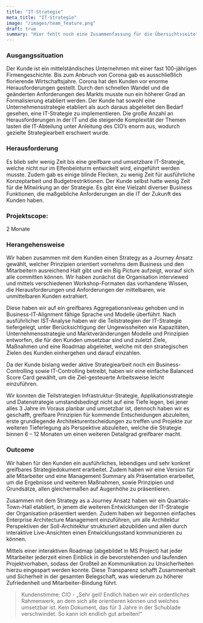 ```yaml
---
title: "IT-Strategie"
meta_title: "IT-Strategie"
image: "/images/team_feature.png"
draft: true
summary: "Hier fehlt noch eine Zusammenfassung für die Übersichtsseite"
---
```


### Ausgangssituation

Der Kunde ist ein mittelständisches Unternehmen mit einer fast 100-jährigen Firmengeschichte. Bis zum Anbruch von Corona gab es ausschließlich florierende Wirtschaftsjahre. Corona hat den Kunden vor enorme Herausforderungen gestellt.
Durch den schnellen Wandel und die geänderten Anforderungen des Markts musste nun ein höherer Grad an Formalisierung etabliert werden. Der Kunde hat sowohl eine Unternehmensstrategie etabliert als auch daraus abgeleitet den Bedarf gesehen, eine IT-Strategie zu implementieren. Die große Anzahl an Herausforderungen in der IT und die steigende Komplexität der Themen lasten die IT-Abteilung unter Anleitung des CIO’s enorm aus, wodurch gezielte Strategiearbeit erschwert wurde.

### Herausforderung

Es blieb sehr wenig Zeit bis eine greifbare und umsetzbare IT-Strategie, welche nicht nur im Elfenbeinturm entwickelt wird, eingeführt werden musste. Zudem gab es einige blinde Flecken, zu wenig Zeit für ausführliche Konzeptarbeit und Budgetrestriktionen. Der Kunde selbst hatte wenig Zeit für die Mitwirkung an der Strategie. Es gibt eine Vielzahl diverser Business Funktionen, die maßgebliche Anforderungen an die IT der Zukunft des Kunden haben.

### Projektscope:

2 Monate

### Herangehensweise

Wir haben zusammen mit dem Kunden einen Strategy as a Journey Ansatz gewählt, welcher Prinzipien orientiert vornehms dem Business und den Mitarbeitern ausreichend Halt gibt und ein Big Picture aufzeigt, worauf sich alle committen können. Wir haben zunächst die Organisation interviewed und mittels verschiedenen Workshop-Formaten das vorhandene Wissen, die Herausforderungen und Anforderungen der mittelbaren, wie unmittelbaren Kunden extrahiert.

Diese haben wir auf ein greifbares Aggregationsniveau gehoben und in Business-IT-Alignment fähige Sprache und Modelle überführt. Nach ausführlicher IST-Analyse haben wir die Teilstrategien der IT-Strategie tiefergelegt, unter Berücksichtigung der Ungewissheiten wie Kapazitäten, Unternehmensstrategie und Marktveränderungen Modelle und Prinzipien entworfen, die für den Kunden umsetzbar sind und zuletzt Ziele, Maßnahmen und eine Roadmap abgeleitet, welche mit den strategischen Zielen des Kunden einhergehen und darauf einzahlen.

Da der Kunde bislang weder aktive Strategiearbeit noch ein Business-Controlling sowie IT-Controlling betreibt, haben wir eine einfache Balanced Score Card gewählt, um die Ziel-gesteuerte Arbeitsweise leicht einzuführen.

Wir konnten die Teilstrategien Infrastruktur-Strategie, Applikationsstrategie und Datenstrategie umstandsbedingt nicht auf eine Tiefe legen, bei jener alles 3 Jahre im Voraus planbar und umsetzbar ist, dennoch haben wir es geschafft, greifbare Prinzipien für kommende Entscheidungen abzuleiten, erste grundlegende Architekturentscheidungen zu treffen und Projekte zur weiteren Tieferlegung als Perspektive abzuleiten, welche die Strategie binnen 6 – 12 Monaten um einen weiteren Detailgrad greifbarer macht.

### Outcome

Wir haben für den Kunden ein ausführliches, lebendiges und sehr konkret greifbares Strategiedokument erarbeitet. Zudem haben wir eine Version für alle Mitarbeiter und eine Management Summary als Präsentation erarbeitet, um die Ergebnisse und weiteren Maßnahmen, sowie Prinzipien und Grundsätze, allen gleichermaßen auf Augenhöhe zu präsentieren. 

Zusammen mit dem Strategy as a Journey Ansatz haben wir ein Quartals-Town-Hall etabliert, in jenem die weiteren Entwicklungen der IT-Strategie der Organisation präsentiert werden.
Zudem haben wir begonnen einfaches Enterprise Architecture Management einzuführen, um alle Architektur Perspektiven der Soll-Architektur strukturiert abzubilden und allen durch interaktive Live-Ansichten einen Entwicklungsstand kommunizieren zu können.

Mittels einer interaktiven Roadmap (abgebildet in MS Project) hat jeder Mitarbeiter jederzeit einen Einblick in die bevorstehenden und laufenden Projektvorhaben, sodass der Großteil an Kommunikation zu Unsicherheiten hierzu eingespart werden konnte. Diese Transparenz schafft Zusammenhalt und Sicherheit in der gesamten Belegschaft, was wiederum zu höherer Zufriedenheit und Mitarbeiter-Bindung führt.

> Kundenstimme:
  CIO - „Sehr geil! Endlich haben wir ein ordentliches Rahmenwerk, an dem sich alle orientieren können und welches umsetzbar ist. Kein Dokument, das für 3 Jahre in der Schublade verschwindet. So kann ich endlich gut arbeiten!“
